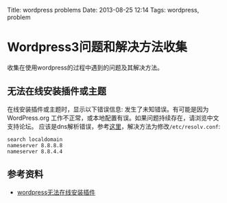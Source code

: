 Title: wordpress problems
Date: 2013-08-25 12:14
Tags: wordpress, problem

# Wordpress3问题和解决方法收集

收集在使用wordpress的过程中遇到的问题及其解决方法。

## 无法在线安装插件或主题

在线安装插件或主题时，显示以下错误信息:
    发生了未知错误。有可能是因为 WordPress.org 工作不正常，或本地配置有误。如果问题持续存在，请浏览中文支持论坛。
应该是dns解析错误，参考[这里](http://www.oukan.net/201207741.html)，解决方法为修改`/etc/resolv.conf`:

    search localdomain
    nameserver 8.8.8.8
    nameserver 8.8.4.4

## 参考资料

*  [wordpress无法在线安装插件](http://www.oukan.net/201207741.html)

